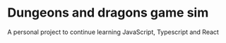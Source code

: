 # Dungeons and dragons game sim

A personal project to continue learning JavaScript, Typescript and React
